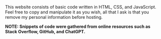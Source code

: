 This website consists of basic code written in HTML, CSS, and JavaScript. Feel free to copy and manipulate it as you wish, all that I ask is that you remove my personal information before hosting.

**NOTE: Snippets of code were gathered from online resources such as Stack Overflow, GitHub, and ChatGPT.**

